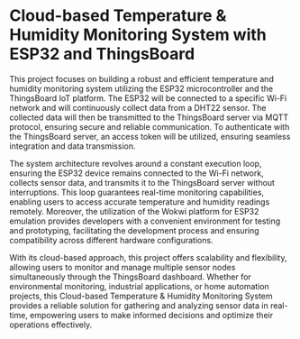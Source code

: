 # Cloud-based Temperature & Humidity Monitoring System with ESP32 and ThingsBoard

This project focuses on building a robust and efficient temperature and humidity monitoring system utilizing the ESP32 microcontroller and the ThingsBoard IoT platform. The ESP32 will be connected to a specific Wi-Fi network and will continuously collect data from a DHT22 sensor. The collected data will then be transmitted to the ThingsBoard server via MQTT protocol, ensuring secure and reliable communication. To authenticate with the ThingsBoard server, an access token will be utilized, ensuring seamless integration and data transmission.

The system architecture revolves around a constant execution loop, ensuring the ESP32 device remains connected to the Wi-Fi network, collects sensor data, and transmits it to the ThingsBoard server without interruptions. This loop guarantees real-time monitoring capabilities, enabling users to access accurate temperature and humidity readings remotely. Moreover, the utilization of the Wokwi platform for ESP32 emulation provides developers with a convenient environment for testing and prototyping, facilitating the development process and ensuring compatibility across different hardware configurations.

With its cloud-based approach, this project offers scalability and flexibility, allowing users to monitor and manage multiple sensor nodes simultaneously through the ThingsBoard dashboard. Whether for environmental monitoring, industrial applications, or home automation projects, this Cloud-based Temperature & Humidity Monitoring System provides a reliable solution for gathering and analyzing sensor data in real-time, empowering users to make informed decisions and optimize their operations effectively.
